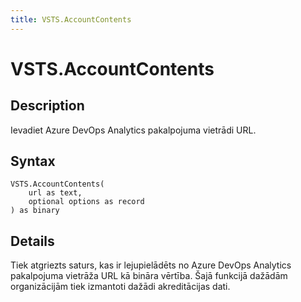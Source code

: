 ```yaml
---
title: VSTS.AccountContents
---
```


# VSTS.AccountContents


## Description

Ievadiet Azure DevOps Analytics pakalpojuma vietrādi URL.


## Syntax

```powerquery
VSTS.AccountContents(
    url as text,
    optional options as record
) as binary
```


## Details

Tiek atgriezts saturs, kas ir lejupielādēts no Azure DevOps Analytics pakalpojuma vietrāža URL kā bināra vērtība. Šajā funkcijā dažādām organizācijām tiek izmantoti dažādi akreditācijas dati.


